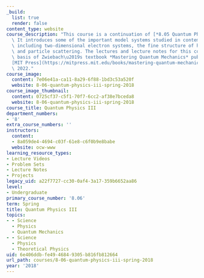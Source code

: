 ```yaml
---
_build:
  list: true
  render: false
content_type: website
course_description: "This course is a continuation of [*8.05 Quantum Physics II*](/courses/8-05-quantum-physics-ii-fall-2013/).\
  \ It introduces some of the important model systems studied in contemporary physics,\
  \ including two-dimensional electron systems, the fine structure of hydrogen, lasers,\
  \ and particle scattering. The lectures and lecture notes for this course form the\
  \ basis of Zwiebach\u2019s textbook *Mastering Quantum Mechanics* published by\_\
  [MIT Press](https://mitpress.mit.edu/books/mastering-quantum-mechanics)\_in April\
  \ 2022."
course_image:
  content: 7e06e41a-ca11-8a29-6f88-1bd3c53a520f
  website: 8-06-quantum-physics-iii-spring-2018
course_image_thumbnail:
  content: 0725cf37-c5f1-70f7-6cc2-af38e7bceda8
  website: 8-06-quantum-physics-iii-spring-2018
course_title: Quantum Physics III
department_numbers:
- '8'
extra_course_numbers: ''
instructors:
  content:
  - 8a059de4-4694-c03f-61e8-c6f0b9e8babe
  website: ocw-www
learning_resource_types:
- Lecture Videos
- Problem Sets
- Lecture Notes
- Projects
legacy_uid: a22f7727-cc30-0af4-3a17-359b6652aa86
level:
- Undergraduate
primary_course_number: '8.06'
term: Spring
title: Quantum Physics III
topics:
- - Science
  - Physics
  - Quantum Mechanics
- - Science
  - Physics
  - Theoretical Physics
uid: 6e406ddb-fe49-4684-9305-b816fb812664
url_path: courses/8-06-quantum-physics-iii-spring-2018
year: '2018'
---
```

